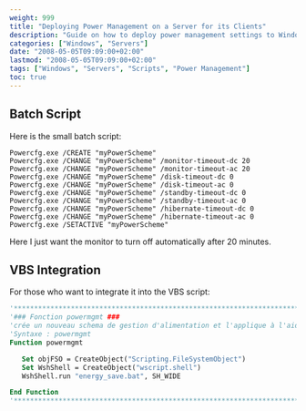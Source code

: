 ```yaml
---
weight: 999
title: "Deploying Power Management on a Server for its Clients"
description: "Guide on how to deploy power management settings to Windows clients through scripts"
categories: ["Windows", "Servers"]
date: "2008-05-05T09:09:00+02:00"
lastmod: "2008-05-05T09:09:00+02:00"
tags: ["Windows", "Servers", "Scripts", "Power Management"]
toc: true
---
```


## Batch Script

Here is the small batch script:

```batch
Powercfg.exe /CREATE "myPowerScheme"
Powercfg.exe /CHANGE "myPowerScheme" /monitor-timeout-dc 20
Powercfg.exe /CHANGE "myPowerScheme" /monitor-timeout-ac 20
Powercfg.exe /CHANGE "myPowerScheme" /disk-timeout-dc 0
Powercfg.exe /CHANGE "myPowerScheme" /disk-timeout-ac 0
Powercfg.exe /CHANGE "myPowerScheme" /standby-timeout-dc 0
Powercfg.exe /CHANGE "myPowerScheme" /standby-timeout-ac 0
Powercfg.exe /CHANGE "myPowerScheme" /hibernate-timeout-dc 0
Powercfg.exe /CHANGE "myPowerScheme" /hibernate-timeout-ac 0
Powercfg.exe /SETACTIVE "myPowerScheme"
```

Here I just want the monitor to turn off automatically after 20 minutes.

## VBS Integration

For those who want to integrate it into the VBS script:

```vb
'*****************************************************************************
'### Fonction powermgmt ###
'crée un nouveau schema de gestion d'alimentation et l'applique à l'aide de l'éxecution d'un fichier batch
'Syntaxe : powermgmt
Function powermgmt

   Set objFSO = CreateObject("Scripting.FileSystemObject")
   Set WshShell = CreateObject("wscript.shell")
   WshShell.run "energy_save.bat", SH_WIDE

End Function
'*****************************************************************************
```
